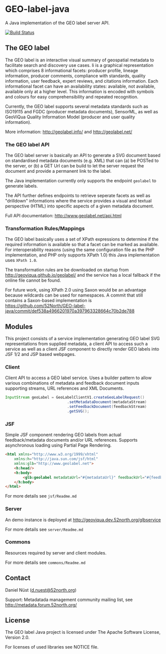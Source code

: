 GEO-label-java
==============

A Java implementation of the GEO label server API.

[![Build Status](https://travis-ci.org/52North/GEO-label-java.png?branch=master)](https://travis-ci.org/52North/GEO-label-java)

## The GEO label


The GEO label is an interactive visual summary of geospatial metadata to facilitate search and discovery use cases. Ii is a graphical representation which comprises 8 informational facets:
producer profile, lineage information, producer comments, compliance with standards, quality information, user feedback, expert reviews, and citations information. Each informational facet can have an availability states: available, not available, available only at a higher level. 
This information is encoded with symbols and colours for easy comprehensibility and repeated recognition.

Currently, the GEO label supports several metadata standards such as ISO19115 and FGDC (producer metadata documents), SensorML, as well as GeoViQua Quality Information Model (producer and user quality information).

More information: http://geolabel.info/ and http://geolabel.net/

### The GEO label API

The GEO label server is basically an API to generate a SVG document based on standardised metadata documents (e.g. XML) that can (a) be POSTed to the server, or (b) a GET Url can be build to let the server request the document and provide a permanent link to the label.

The Java implementation currently only supports the endpoint ``geolabel`` to generate labels.

The API further defines endpoints to retrieve seperate facets as well as "drilldown" informations where the service provides a visual and textual perspective (HTML) into specific aspects of a given metadata document.

Full API documentation: http://www.geolabel.net/api.html

### Transformation Rules/Mappings

The GEO label basically uses a set of XPath expressions to determine if the required information is available so that a facet can be marked as available. For interoperability reasons (using the same configuration file as the PHP implementation, and PHP only supports XPath 1.0) this Java implementation uses ``XPath 1.0``.

The transformation rules are be downloaded on startup from http://geoviqua.github.io/geolabel/ and the service has a local fallback if the online file cannot be found.

For future work, using XPath 2.0 using Saxon would be an advantage because wildcards can be used for namespaces. A commit that still contains a Saxon-based implementation is https://github.com/52North/GEO-label-java/commit/def538a4966201970a397963328664c70b2de788

   
## Modules

This project consists of a service implementation generating GEO label 
SVG representations from supplied metadata, a client API to access such a service as well as a client JSF 
component to directly render GEO labels into JSF 1/2 and JSP based webpages.


### Client

Client API to access a GEO label service. Uses a builder pattern to allow various combinations of metadata 
and feedback document inputs supporting streams, URL references and XML Documents.

```java
InputStream geoLabel = GeoLabelClientV1.createGeoLabelRequest()
							.setMetadataDocument(metadataStream)
							.setFeedbackDocument(feedbackStream)
							.getSVG();
```

### JSF

Simple JSF component rendering GEO labels from actual feedback/metadata documents and/or URL references. Supports asynchronous 
loading using Partial Page Rendering.


```html
<html xmlns="http://www.w3.org/1999/xhtml"
	xmlns:h="http://java.sun.com/jsf/html"
	xmlns:glb="http://www.geolabel.net">
	<h:head/>
	<h:body>
		<glb:geolabel metadataUrl="#{metadataUrl}" feedbackUrl="#{feedbackUrl}"	async="true" size="100" />
	</h:body>
</html>		
```

For more details see `jsf/Readme.md`

### Server

An demo instance is deployed at http://geoviqua.dev.52north.org/glbservice

For more details see `server/Readme.md`

### Commons

Resources required by server and client modules.

For more details see `commons/Readme.md`

## Contact

Daniel Nüst (d.nuest@52north.org)

Support: Metadatada management community mailing list, see http://metadata.forum.52north.org/

## License

The GEO label Java project is licensed under The Apache Software License, Version 2.0.

For licenses of used libraries see NOTICE file.
